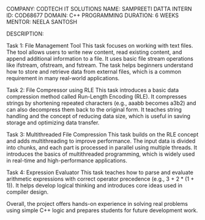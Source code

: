 COMPANY: CODTECH IT SOLUTIONS
NAME: SAMPREETI DATTA
INTERN ID: COD68677
DOMAIN: C++ PROGRAMMING
DURATION: 6 WEEKS
MENTOR: NEELA SANTOSH

DESCRIPTION:

Task 1: File Management Tool
This task focuses on working with text files. The tool allows users to write new content, read existing content, and append additional information to a file. It uses basic file stream operations like ifstream, ofstream, and fstream. The task helps beginners understand how to store and retrieve data from external files, which is a common requirement in many real-world applications.

Task 2: File Compressor using RLE
This task introduces a basic data compression method called Run-Length Encoding (RLE). It compresses strings by shortening repeated characters (e.g., aaabb becomes a3b2) and can also decompress them back to the original form. It teaches string handling and the concept of reducing data size, which is useful in saving storage and optimizing data transfer.

Task 3: Multithreaded File Compression
This task builds on the RLE concept and adds multithreading to improve performance. The input data is divided into chunks, and each part is processed in parallel using multiple threads. It introduces the basics of multithreaded programming, which is widely used in real-time and high-performance applications.

Task 4: Expression Evaluator
This task teaches how to parse and evaluate arithmetic expressions with correct operator precedence (e.g., 3 + 2 * (1 + 1)). It helps develop logical thinking and introduces core ideas used in compiler design.

Overall, the project offers hands-on experience in solving real problems using simple C++ logic and prepares students for future development work.
